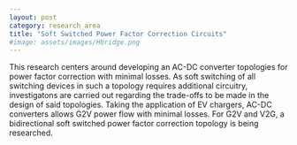 ```yaml
---
layout: post
category: research_area
title: "Soft Switched Power Factor Correction Circuits"
#image: assets/images/Hbridge.png
---
```


This research centers around developing an AC-DC converter topologies for power factor correction with minimal losses. As soft switching of all switching devices in such a topology requires additional circuitry, investigatons are carried out regarding the trade-offs to be made in the design of said topologies. Taking the application of EV chargers, AC-DC converters allows G2V power flow with minimal losses. For G2V and V2G, a bidirectional soft switched power factor correction topology is being researched.